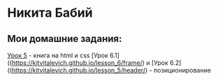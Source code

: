 # Никита Бабий
## Мои домашние задания:

[Урок 5](https://kitvitalevich.github.io/lesson_5/ "Готовая домашка") - книга на html и css
[Урок 6.1]((https://kitvitalevich.github.io/lesson_6/frame/) и [Урок 6.2]((https://kitvitalevich.github.io/lesson_5/header/) - позиционирование
